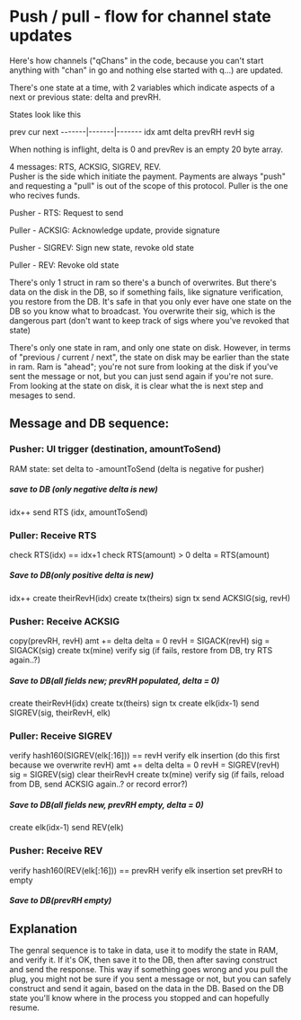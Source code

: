 # Push / pull - flow for channel state updates

Here's how channels ("qChans" in the code, because you can't start anything with "chan" in go and nothing else started with q...) are updated.

There's one state at a time, with 2 variables which indicate aspects of a next or previous state: delta and prevRH.  

States look like this

prev 	cur 		next
-------|-------|-------
		idx
		amt		delta
prevRH	revH
		sig	

When nothing is inflight, delta is 0 and prevRev is an empty 20 byte array.

4 messages: RTS, ACKSIG, SIGREV, REV.  
Pusher is the side which initiate the payment.  Payments are always "push" and requesting a "pull" is out of the scope of this protocol.  Puller is the one who recives funds.

Pusher - RTS: Request to send

Puller - ACKSIG: Acknowledge update, provide signature

Pusher - SIGREV: Sign new state, revoke old state

Puller - REV: Revoke old state

There's only 1 struct in ram so there's a bunch of overwrites.  But there's data on the disk in the DB, so if something fails, like signature verification, you restore from the DB.  It's safe in that you only ever have one state on the DB so you know what to broadcast.  You overwrite their sig, which is the dangerous part (don't want to keep track of sigs where you've revoked that state)

There's only one state in ram, and only one state on disk.  However, in terms of "previous / current / next", the state on disk may be earlier than the state in ram.  Ram is "ahead"; you're not sure from looking at the disk if you've sent the message or not, but you can just send again if you're not sure.  From looking at the state on disk, it is clear what the is next step and mesages to send.

## Message and DB sequence:

### Pusher: UI trigger (destination, amountToSend)
RAM state: set delta to -amountToSend (delta is negative for pusher)
##### save to DB (only negative delta is new)
idx++
send RTS (idx, amountToSend)

### Puller: Receive RTS
check RTS(idx) == idx+1
check RTS(amount) > 0
delta = RTS(amount)
##### Save to DB(only positive delta is new)
idx++
create theirRevH(idx)
create tx(theirs)
sign tx
send ACKSIG(sig, revH)

### Pusher: Receive ACKSIG
copy(prevRH, revH)
amt += delta
delta = 0
revH = SIGACK(revH)
sig = SIGACK(sig)
create tx(mine)
verify sig (if fails, restore from DB, try RTS again..?)
##### Save to DB(all fields new; prevRH populated, delta = 0)
create theirRevH(idx)
create tx(theirs)
sign tx
create elk(idx-1)
send SIGREV(sig, theirRevH, elk)

### Puller: Receive SIGREV
verify hash160(SIGREV(elk[:16])) == revH
verify elk insertion (do this first because we overwrite revH)
amt += delta
delta = 0
revH = SIGREV(revH)
sig = SIGREV(sig)
clear theirRevH
create tx(mine)
verify sig (if fails, reload from DB, send ACKSIG again..? or record error?)
##### Save to DB(all fields new, prevRH empty, delta = 0)
create elk(idx-1)
send REV(elk)

### Pusher: Receive REV
verify hash160(REV(elk[:16])) == prevRH
verify elk insertion
set prevRH to empty
##### Save to DB(prevRH empty)

## Explanation

The genral sequence is to take in data, use it to modify the state in RAM, and  verify it.  If it's OK, then save it to the DB, then after saving construct and send the response.  This way if something goes wrong and you pull the plug, you might not be sure if you sent a message or not, but you can safely construct and send it again, based on the data in the DB.  Based on the DB state you'll know where in the process you stopped and can hopefully resume.











